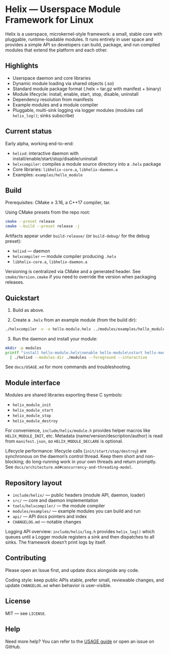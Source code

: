 # Helix — Userspace Module Framework for Linux

Helix is a userspace, microkernel-style framework: a small, stable core with pluggable,
runtime-loadable modules. It runs entirely in user space and provides a simple API so
developers can build, package, and run compiled modules that extend the platform and
each other.

## Highlights

- Userspace daemon and core libraries
- Dynamic module loading via shared objects (.so)
- Standard module package format (.helx = tar.gz with manifest + binary)
- Module lifecycle: install, enable, start, stop, disable, uninstall
- Dependency resolution from manifests
- Example modules and a module compiler
- Pluggable, multi-sink logging via logger modules (modules call `helix_log()`; sinks subscribe)

## Current status

Early alpha, working end-to-end:

- `helixd`: interactive daemon with install/enable/start/stop/disable/uninstall
- `helxcompiler`: compiles a module source directory into a `.helx` package
- Core libraries: `libhelix-core.a`, `libhelix-daemon.a`
- Examples: `examples/hello_module`

## Build

Prerequisites: CMake ≥ 3.16, a C++17 compiler, tar.

Using CMake presets from the repo root:

```bash
cmake --preset release
cmake --build --preset release -j
```

Artifacts appear under `build-release/` (or `build-debug/` for the debug preset):

- `helixd` — daemon
- `helxcompiler` — module compiler producing `.helx`
- `libhelix-core.a`, `libhelix-daemon.a`

Versioning is centralized via CMake and a generated header. See `cmake/Version.cmake` if you
need to override the version when packaging releases.

## Quickstart

1. Build as above.

2. Create a `.helx` from an example module (from the build dir):

```bash
./helxcompiler -v -o hello-module.helx ../modules/examples/hello_module/
```

3. Run the daemon and install your module:

```bash
mkdir -p modules
printf "install hello-module.helx\nenable hello-module\nstart hello-module\nstatus\nexit\n" \
  | ./helixd --modules-dir ./modules --foreground --interactive
```

See `docs/USAGE.md` for more commands and troubleshooting.

## Module interface

Modules are shared libraries exporting these C symbols:

- `helix_module_init`
- `helix_module_start`
- `helix_module_stop`
- `helix_module_destroy`

For convenience, `include/helix/module.h` provides helper macros like
`HELIX_MODULE_INIT`, etc. Metadata (name/version/description/author) is read from `manifest.json`,
so `HELIX_MODULE_DECLARE` is optional.

Lifecycle performance: lifecycle calls (`init/start/stop/destroy`) are synchronous on the daemon’s control thread. Keep them short and non-blocking; do long-running work in your own threads and return promptly. See `docs/architecture.md#concurrency-and-threading-model`.

## Repository layout

- `include/helix/` — public headers (module API, daemon, loader)
- `src/` — core and daemon implementation
- `tools/helxcompiler/` — the module compiler
- `modules/examples/` — example modules you can build and run
- `api/` — API docs pointers and index
- `CHANGELOG.md` — notable changes

Logging API overview: `include/helix/log.h` provides `helix_log()` which queues until a Logger module registers a sink and then dispatches to all sinks. The framework doesn’t print logs by itself.

## Contributing

Please open an Issue first, and update docs alongside any code.

Coding style: keep public APIs stable, prefer small, reviewable changes, and
update `CHANGELOG.md` when behavior is user-visible.

## License

MIT — see `LICENSE`.

## Help

Need more help? You can refer to the [USAGE guide](docs/USAGE.md) or open an issue on GitHub.
